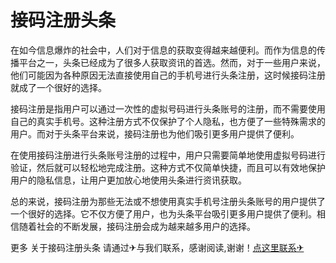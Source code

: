 # 接码注册头条

在如今信息爆炸的社会中，人们对于信息的获取变得越来越便利。而作为信息的传播平台之一，头条已经成为了很多人获取资讯的首选。然而，对于一些用户来说，他们可能因为各种原因无法直接使用自己的手机号进行头条注册，这时候接码注册就成了一个很好的选择。

接码注册是指用户可以通过一次性的虚拟号码进行头条账号的注册，而不需要使用自己的真实手机号。这种注册方式不仅保护了个人隐私，也方便了一些特殊需求的用户。而对于头条平台来说，接码注册也为他们吸引更多用户提供了便利。

在使用接码注册进行头条账号注册的过程中，用户只需要简单地使用虚拟号码进行验证，然后就可以轻松地完成注册。这种方式不仅简单快捷，而且可以有效地保护用户的隐私信息，让用户更加放心地使用头条进行资讯获取。

总的来说，接码注册为那些无法或不想使用真实手机号注册头条账号的用户提供了一个很好的选择。它不仅方便了用户，也为头条平台吸引更多用户提供了便利。相信随着社会的不断发展，接码注册会成为越来越多用户的选择。

更多 关于接码注册头条 请通过✈与我们联系，感谢阅读,谢谢！[点这里联系✈](https://1.k02.cc)